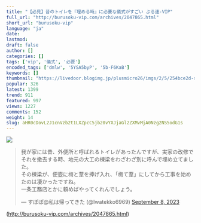 ```yaml
---
title: "【必見】昔のトイレを『埋める時』に必要な儀式がすごい ぶる速-VIP"
full_url: "http://burusoku-vip.com/archives/2047865.html"
short_url: "burusoku-vip"
language: "ja"
date: 
lastmod: 
draft: false
author: []
categories: []
tags: ['vip', '儀式', '必要']
encoded_tags: ['dmlw', '5YSA5byP', '5b-F6KaB']
keywords: []
thumbnail: "https://livedoor.blogimg.jp/plusmicro26/imgs/2/5/254bce2d-s.png"
popular: 326
latest: 1399
trend: 911
featured: 997
views: 1227
comments: 152
weight: 14
slug: aHR0cDovL2J1cnVzb2t1LXZpcC5jb20vYXJjaGl2ZXMvMjA0Nzg2NS5odG1s
---
```


![](https://livedoor.blogimg.jp/plusmicro26/imgs/2/5/254bce2d-s.png)

<blockquote class='twitter-tweet'><p lang='ja' dir='ltr'>我が家には昔、外便所と呼ばれるトイレがあったんですが、実家の改修でそれを撤去する時、地元の大工の棟梁をわざわざ別に呼んで埋め立てました。<br>その棟梁が、便壺に梅と葦を捧げ入れ、「梅て葦」にしてから工事を始めたのは凄かったですね。<br>一条工務店とかに頼めばやってくれんでしょう。</p>— すぽぽ@私は帰ってきた (@Iwatekko6969) <a href='https://twitter.com/Iwatekko6969/status/1700113240062365973?ref_src=twsrc%5Etfw'>September 8, 2023</a></blockquote> 

(http://burusoku-vip.com/archives/2047865.html)
